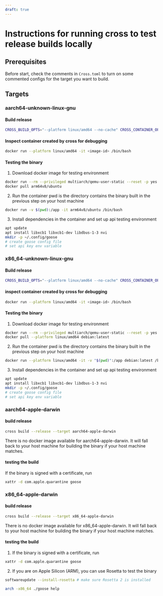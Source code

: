 ```yaml
---
draft: true
---
```

# Instructions for running cross to test release builds locally

## Prerequisites
Before start, check the comments in `Cross.toml` to turn on some commented configs for the target you want to build.

## Targets
### aarch64-unknown-linux-gnu

#### Build release
```sh   
CROSS_BUILD_OPTS="--platform linux/amd64 --no-cache" CROSS_CONTAINER_OPTS="--platform linux/amd64" cross build --release --target aarch64-unknown-linux-gnu
```

#### Inspect container created by cross for debugging
```sh 
docker run --platform linux/amd64 -it <image-id> /bin/bash
```

#### Testing the binary

1. Download docker image for testing environment
```sh
docker run --rm --privileged multiarch/qemu-user-static --reset -p yes
docker pull arm64v8/ubuntu
```
2. Run the container
pwd is the directory contains the binary built in the previous step on your host machine
```sh
docker run -v $(pwd):/app -it arm64v8/ubuntu /bin/bash
```

3. Install dependencies in the container and set up api testing environment
```sh 
apt update
apt install libxcb1 libxcb1-dev libdbus-1-3 nvi
mkdir -p ~/.config/goose
# create goose config file
# set api key env variable
```

### x86_64-unknown-linux-gnu

#### Build release
```sh   
CROSS_BUILD_OPTS="--platform linux/amd64 --no-cache" CROSS_CONTAINER_OPTS="--platform linux/amd64" cross build --release --target x86_64-unknown-linux-gnu
```
#### inspect container created by cross for debugging
```sh 
docker run --platform linux/amd64 -it <image-id> /bin/bash
```

#### Testing the binary

1. Download docker image for testing environment
```sh
docker run --rm --privileged multiarch/qemu-user-static --reset -p yes
docker pull --platform linux/amd64 debian:latest
```

2. Run the container
pwd is the directory contains the binary built in the previous step on your host machine
```sh
docker run --platform linux/amd64 -it -v "$(pwd)":/app debian:latest /bin/bash
```

3. Install dependencies in the container and set up api testing environment
```sh 
apt update
apt install libxcb1 libxcb1-dev libdbus-1-3 nvi
mkdir -p ~/.config/goose
# create goose config file
# set api key env variable
```

### aarch64-apple-darwin

#### build release
```sh   
cross build --release --target aarch64-apple-darwin
```
There is no docker image available for aarch64-apple-darwin. It will fall back to your host machine for building the binary if your host machine matches.

#### testing the build
If the binary is signed with a certificate, run
```sh
xattr -d com.apple.quarantine goose
````

### x86_64-apple-darwin

#### build release
```sh   
cross build --release --target x86_64-apple-darwin
```

There is no docker image available for x86_64-apple-darwin. It will fall back to your host machine for building the binary if your host machine matches.

#### testing the build
1. If the binary is signed with a certificate, run
```sh
xattr -d com.apple.quarantine goose
````
2. If you are on Apple Silicon (ARM), you can use Rosetta to test the binary
```sh
softwareupdate --install-rosetta # make sure Rosetta 2 is installed
```

```sh
arch -x86_64 ./goose help
```